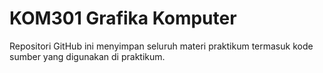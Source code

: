 # KOM301 Grafika Komputer

Repositori GitHub ini menyimpan seluruh materi praktikum termasuk kode sumber yang digunakan di praktikum. 
